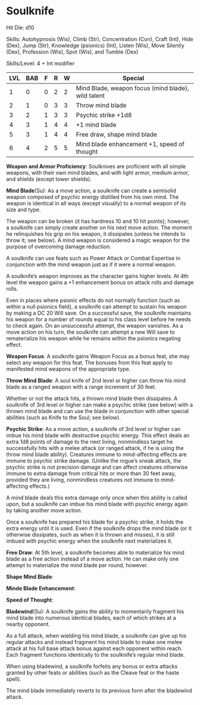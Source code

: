 # Soulknife

Hit Die: d10

Skills: Autohypnosis (Wis), Climb (Str), Concentration (Con), Craft (Int), Hide (Dex), Jump (Str), Knowledge (psionics) (Int), Listen (Wis), Move Silently (Dex), Profession (Wis), Spot (Wis), and Tumble (Dex)

Skills/Level: 4 + Int modifier

LVL | BAB | F | R | W | Special 
--- | --- | - | - | - | ------- 
1   | 0   | 0 | 2 | 2 | Mind Blade, weapon focus (mind blade), wild talent
2   | 1   | 0 | 3 | 3 | Throw mind blade
3   | 2   | 1 | 3 | 3 | Psychic strike +1d8
4   | 3   | 1 | 4 | 4 | +1 mind blade
5   | 3   | 1 | 4 | 4 | Free draw, shape mind blade
6   | 4   | 2 | 5 | 5 | Mind blade enhancement +1, speed of thought

**Weapon and Armor Proficiency**: Soulknives are proficient with all simple weapons, with their own mind blades, and with light armor, medium armor, and shields (except tower shields).

**Mind Blade**(Su): As a move action, a soulknife can create a semisolid weapon composed of psychic energy distilled from his own mind. The weapon is identical in all ways (except visually) to a normal weapon of its size and type. 

The weapon can be broken (it has hardness 10 and 10 hit points); however, a soulknife can simply create another on his next move action. The moment he relinquishes his grip on his weapon, it dissipates (unless he intends to throw it; see below). A mind weapon is considered a magic weapon for the purpose of overcoming damage reduction.

A soulknife can use feats such as Power Attack or Combat Expertise in conjunction with the mind weapon just as if it were a normal weapon. 

A soulknife’s weapon improves as the character gains higher levels. At 4th level the weapon gains a +1 enhancement bonus on attack rolls and damage rolls.

Even in places where psionic effects do not normally function (such as within a null psionics field), a soulknife can attempt to sustain his weapon by making a DC 20 Will save. On a successful save, the soulknife maintains his weapon for a number of rounds equal to his class level before he needs to check again. On an unsuccessful attempt, the weapon vanishes. As a move action on his turn, the soulknife can attempt a new Will save to rematerialize his weapon while he remains within the psionics negating effect.

**Weapon Focus**: A soulknife gains Weapon Focus as a bonus feat, she may select any weapon for this feat. The bonuses from this feat apply to manifested mind weapons of the appropriate type.

**Throw Mind Blade**: A soul knife of 2nd level or higher can throw his mind blade as a ranged weapon with a range increment of 30 feet.

Whether or not the attack hits, a thrown mind blade then dissipates. A soulknife of 3rd level or higher can make a psychic strike (see below) with a thrown mind blade and can use the blade in conjunction with other special abilities (such as Knife to the Soul; see below).

**Psychic Strike**: As a move action, a soulknife of 3rd level or higher can imbue his mind blade with destructive psychic energy. This effect deals an extra 1d8 points of damage to the next living, nonmindless target he successfully hits with a melee attack (or ranged attack, if he is using the throw mind blade ability). Creatures immune to mind-affecting effects are immune to psychic strike damage. (Unlike the rogue’s sneak attack, the psychic strike is not precision damage and can affect creatures otherwise immune to extra damage from critical hits or more than 30 feet away, provided they are living, nonmindless creatures not immune to mind-affecting effects.)

A mind blade deals this extra damage only once when this ability is called upon, but a soulknife can imbue his mind blade with psychic energy again by taking another move action.

Once a soulknife has prepared his blade for a psychic strike, it holds the extra energy until it is used. Even if the soulknife drops the mind blade (or it otherwise dissipates, such as when it is thrown and misses), it is still imbued with psychic energy when the soulknife next materializes it.

**Free Draw**: At 5th level, a soulknife becomes able to materialize his mind blade as a free action instead of a move action. He can make only one attempt to materialize the mind blade per round, however.

**Shape Mind Blade**:

**Minde Blade Enhancement**:

**Speed of Thought**:

**Bladewind**(Su): A soulknife gains the ability to momentarily fragment his mind blade into numerous identical blades, each of which strikes at a nearby opponent.

As a full attack, when wielding his mind blade, a soulknife can give up his regular attacks and instead fragment his mind blade to make one melee attack at his full base attack bonus against each opponent within reach. Each fragment functions identically to the soulknife’s regular mind blade.

When using bladewind, a soulknife forfeits any bonus or extra attacks granted by other feats or abilities (such as the Cleave feat or the haste spell).

The mind blade immediately reverts to its previous form after the bladewind attack.